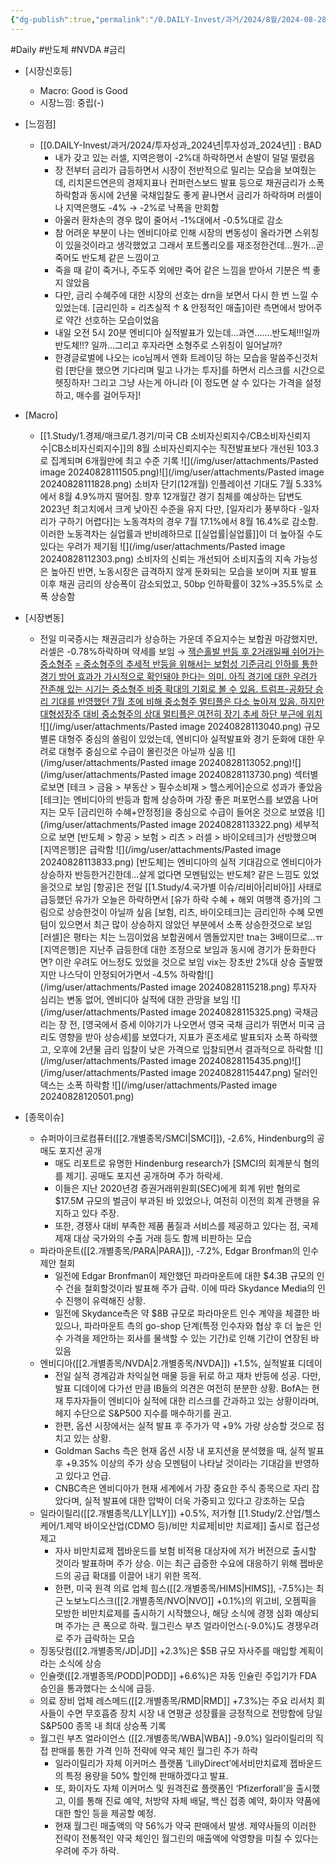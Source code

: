 ```yaml
---
{"dg-publish":true,"permalink":"/0.DAILY-Invest/과거/2024/8월/2024-08-28/","created":"2024-08-28T09:17:35.861+09:00","updated":"2025-06-03T20:08:44.008+09:00"}
---
```


#Daily #반도체 #NVDA #금리 


- [시장신호등]
	- Macro: Good is Good
	- 시장느낌:  중립(-)


- [느낌점] 
	- [[0.DAILY-Invest/과거/2024/투자성과_2024년\|투자성과_2024년]] : BAD
		- 내가 갖고 있는 러셀, 지역은행이 -2%대 하락하면서 손발이 덜덜 떨렸음
		- 장 전부터 금리가 급등하면서 시장이 전반적으로 밀리는 모습을 보여줬는데, 리치몬드연은의 경제지표나 컨퍼런스보드 발표 등으로 채권금리가 소폭 하락함과 동시에 2년물 국채입찰도 좋게 끝나면서 금리가 하락하며 러셀이나 지역은행도 -4% → -2%로 낙폭을 만회함
		- 아울러 환차손의 경우 많이 줄어서 -1%대에서 -0.5%대로 감소
		- 참 어려운 부분이 나는 엔비디아로 인해 시장의 변동성이 올라가면 스위칭이 있을것이라고 생각했었고 그래서 포트폴리오를 재조정한건데...뭔가...곧죽어도 반도체 같은 느낌이고
		- 죽을 때 같이 죽거나, 주도주 외에만 죽어 같은 느낌을 받아서 기분은 썩 좋지 않았음
		- 다만, 금리 수혜주에 대한 시장의 선호는 drn을 보면서 다시 한 번 느낄 수 있었는데. [금리인하 = 리츠실적 ↑ & 안정적인 매출]이란 측면에서 방어주로 약간 선호하는 모습이었음
		- 내일 오전 5시 20분 엔비디아 실적발표가 있는데...과연.......반도체!!!일까 반도체!!? 일까...그리고 후자라면 소형주로 스위칭이 일어날까?
		- 한경글로벌에 나오는 ico님께서 엔화 트레이딩 하는 모습을 말씀주신것처럼 [판단을 했으면 기다리며 밀고 나가는 투자]를 하면서 리스크를 시간으로 헷징하자! 그리고 그냥 사는게 아니라 [이 정도면 살 수 있다는 가격을 설정하고, 매수를 걸어두자]!


- [Macro]
	- [[1.Study/1.경제/매크로/1.경기/미국 CB 소비자신뢰지수/CB소비자신뢰지수\|CB소비자신뢰지수]]의 8월 소비자신뢰지수는 직전발표보다 개선된 103.3로 집계되며 6개월만에 최고 수준 기록
	  ![](/img/user/attachments/Pasted image 20240828111505.png)![](/img/user/attachments/Pasted image 20240828111828.png)
	  소비자 단기(12개월) 인플레이션 기대도 7월 5.33%에서 8월 4.9%까지 떨어짐. 향후 12개월간 경기 침체를 예상하는 답변도 2023년 최고치에서 크게 낮아진 수준을 유지
	  다만, [일자리가 풍부하다 -일자리가 구하기 어렵다]는 노동격차의 경우 7월 17.1%에서 8월 16.4%로 감소함. 이러한 노동격차는 실업률과 반비례하므로 [[실업률\|실업률]]이 더 높아질 수도 있다는 우려가 제기됨 ![](/img/user/attachments/Pasted image 20240828112303.png)
	  소비자의 신뢰는 개선되어 소비지출의 지속 가능성은 높아진 반면, 노동시장은 급격하지 않게 둔화되는 모습을 보이며 지표 발표 이후 채권 금리의 상승폭이 감소되었고, 50bp 인하확률이 32%→35.5%로 소폭 상승함


- [시장변동]
	- 전일 미국증시는 채권금리가 상승하는 가운데 주요지수는 보합권 마감했지만, 러셀은 -0.78%하락하며 약세를 보임
	  → [잭슨홀발 반등 후 2거래일째 쉬어가는 중소형주](8.28_지금은%20주춤하지만,%20중소형주에%20긍정적인%20보험성%20기준금리%20인하%20환경.pdf#page=1&selection=50,0,61,4&color=yellow)
	  [= 중소형주의 추세적 반등을 위해서는 보험성 기준금리 인하를 통한 경기 방어 효과가 가시적으로 확인돼야 한다는 의미. 아직 경기에 대한 우려가 잔존해 있는 시기는 중소형주 비중 확대의 기회로 볼 수 있음. 트럼프-공화당 승리 기대를 반영했던 7월 초에 비해 중소형주 멀티플은 다소 높아져 있음. 하지만 대형성장주 대비 중소형주의 상대 멀티플은 여전히 장기 추세 하단 부근에 위치](8.28_지금은%20주춤하지만,%20중소형주에%20긍정적인%20보험성%20기준금리%20인하%20환경.pdf#page=1&selection=484,0,600,2&color=yellow)
	  ![](/img/user/attachments/Pasted image 20240828113040.png)
	  규모별론 대형주 중심의 쏠림이 있었는데, 엔비디아 실적발표와 경기 둔화에 대한 우려로 대형주 중심으로  수급이 몰린것은 아닐까 싶음
	  ![](/img/user/attachments/Pasted image 20240828113052.png)![](/img/user/attachments/Pasted image 20240828113730.png)
	  섹터별로보면 [테크 > 금융 > 부동산 > 필수소비재 > 헬스케어]순으로 성과가 좋았음
	  [테크]는 엔비디아의 반등과 함께 상승하며 가장 좋은 퍼포먼스를 보였음
	  나머지는 모두 [금리인하 수혜+안정정]을 중심으로 수급이 들어온 것으로 보였음
	  ![](/img/user/attachments/Pasted image 20240828113322.png)
	  세부적으로 보면 [반도체 > 항공 > 보험 > 리츠 > 러셀 > 바이오테크]가 선방했으며 [지역은행]은 급락함
	  ![](/img/user/attachments/Pasted image 20240828113833.png)
	  [반도체]는 엔비디아의 실적 기대감으로 엔비디아가 상승하자 반등한거긴한데...살게 없다면 모멘텀있는 반도체? 같은 느낌도 있었을것으로 보임
	  [항공]은 전일 [[1.Study/4.국가별 이슈/리비아\|리비아]] 사태로 급등했던 유가가 오늘은 하락하면서 [유가 하락 수혜 + 해외 여행객 증가]의 그림으로 상승한것이 아닐까 싶음
	  [보험, 리츠, 바이오테크]는 금리인하 수혜 모멘텀이 있으면서 최근 많이 상승하지 않았던 부분에서 소폭 상승한것으로 보임
	  [러셀]은 평타는 치는 느낌이었음 보합권에서 멤돌았지만 tna는 3배이므로...ㅠ
	  [지역은행]은 지난주 급등한데 대한 조정으로 보임과 동시에 경기가 둔화한다면? 이란 우려도 어느정도 있었을 것으로 보임
	  vix는 장초반 2%대 상승 출발했지만 나스닥이 안정되어가면서 -4.5% 하락함![](/img/user/attachments/Pasted image 20240828115218.png)
	  투자자 심리는 변동 없어, 엔비디아 실적에 대한 관망을 보임 
	  ![](/img/user/attachments/Pasted image 20240828115325.png)
	  국채금리는 장 전, [영국에서 증세 이야기가 나오면서 영국 국채 금리가 뛰면서 미국 금리도 영향을 받아  상승세]를 보였다가, 지표가 혼조세로 발표되자 소폭 하락했고, 오후에 2년물 금리 입찰이 낮은 가격으로 입찰되면서 결과적으로 하락함
	  ![](/img/user/attachments/Pasted image 20240828115435.png)![](/img/user/attachments/Pasted image 20240828115447.png)
	  달러인덱스는 소폭 하락함
	  ![](/img/user/attachments/Pasted image 20240828120501.png)


- [종목이슈]
	- 슈퍼마이크로컴퓨터([[2.개별종목/SMCI\|SMCI]]), -2.6%, Hindenburg의 공매도 포지션 공개
		- 매도 리포트로 유명한 Hindenburg research가 [SMCI의 회계분식 혐의를 제기]. 공매도 포지션 공개하며 주가 하락세. 
		- 이들은 지난 2020년경 증권거래위원회(SEC)에게 회계 위반 혐의로 $17.5M 규모의 벌금이 부과된 바 있었으나, 여전히 이전의 회계 관행을 유지하고 있다 주장. 
		- 또한, 경쟁사 대비 부족한 제품 품질과 서비스를 제공하고 있다는 점, 국제 제재 대상 국가와의 수출 거래 등도 함께 비판하는 모습
	- 파라마운트([[2.개별종목/PARA\|PARA]]), -7.2%, Edgar Bronfman의 인수 제안 철회
		- 일전에 Edgar Bronfman이 제안했던 파라마운트에 대한 $4.3B 규모의 인수 건을 철회할것이라 발표해 주가 급락. 이에 따라 Skydance Media의 인수 진행이 유력해진 상황. 
		- 일전에 Skydance측은 약 $8B 규모로 파라마운트 인수 계약을 체결한 바 있으나, 파라마운트 측의 go-shop 단계(특정 인수자와 협상 후 더 높은 인수 가격을 제안하는 회사를 물색할 수 있는 기간)로 인해 기간이 연장된 바 있음
	- 엔비디아([[2.개별종목/NVDA\|2.개별종목/NVDA]]) +1.5%, 실적발표 디데이
		- 전일 실적 경계감과 차익실현 매물 등을 뒤로 하고 재차 반등에 성공. 다만, 발표 디데이에 다가선 만큼 IB들의 의견은 여전히 분분한 상황. BofA는 현재 투자자들이 엔비디아 실적에 대한 리스크를 간과하고 있는 상황이라며, 헤지 수단으로 S&P500 지수를 매수하기를 권고.
		- 한편, 옵션 시장에서는 실적 발표 후 주가가 약 +9% 가량 상승할 것으로 점치고 있는 상황. 
		- Goldman Sachs 측은 현재 옵션 시장 내 포지션을 분석했을 때, 실적 발표 후 +9.35% 이상의 주가 상승 모멘텀이 나타날 것이라는 기대감을 반영하고 있다고 언급. 
		- CNBC측은 엔비디아가 현재 세계에서 가장 중요한 주식 종목으로 자리 잡았다며, 실적 발표에 대한 압박이 더욱 가중되고 있다고 강조하는 모습
	- 일라이릴리([[2.개별종목/LLY\|LLY]]) +0.5%, 저가형 [[1.Study/2.산업/헬스케어/1.제약 바이오산업(CDMO 등)/비만 치료제\|비만 치료제]] 출시로 접근성 제고
		- 자사 비만치료제 젭바운드를 보험 비적용 대상자에 저가 버전으로 출시할 것이라 발표하며 주가 상승. 이는 최근 급증한 수요에 대응하기 위해 젭바운드의 공급 확대를 이끌어 내기 위한 목적. 
		- 한편, 미국 원격 의료 업체 힘스([[2.개별종목/HIMS\|HIMS]], -7.5%)는 최근 노보노디스크([[2.개별종목/NVO\|NVO]] +0.1%)의 위고비, 오젬픽을 모방한 비만치료제를 출시하기 시작했으나, 해당 소식에 경쟁 심화 예상되며 주가는 큰 폭으로 하락. 월그린스 부츠 얼라이언스(-9.0%)도 경쟁우려로 주가 급락하는 모습
	- 징동닷컴([[2.개별종목/JD\|JD]] +2.3%)은 $5B 규모 자사주를 매입할 계획이라는 소식에 상승
	- 인슐랫([[2.개별종목/PODD\|PODD]] +6.6%)은 자동 인슐린 주입기가 FDA 승인을 통과했다는 소식에 급등. 
	- 의료 장비 업체 레스메드([[2.개별종목/RMD\|RMD]] +7.3%)는 주요 리서치 회사들이 수면 무호흡증 장치 시장 내 연평균 성장률을 긍정적으로 전망함에 당일 S&P500 종목 내 최대 상승폭 기록
	- 월그린 부츠 얼라이언스 ([[2.개별종목/WBA\|WBA]] -9.0%) 일라이릴리의 직접 판매를 통한 가격 인하 전략에 약국 체인 월그린 주가 하락
		- 일라이릴리가 자체 이커머스 플랫폼 ‘LillyDirect’에서비만치료제 젭바운드의 특정 용량을 50% 할인해 판매하겠다고 발표. 
		- 또, 화이자도 자체 이커머스 및 원격진료 플랫폼인 ‘Pfizerforall’을 출시했고, 이를 통해 진료 예약, 처방약 자체 배달, 백신 접종 예약, 화이자 약품에 대한 할인 등을 제공할 예정. 
		- 현재 월그린 매출액의 약 56%가 약국 판매에서 발생. 제약사들의 이러한 전략이 전통적인 약국 체인인 월그린의 매출액에 악영향을 미칠 수 있다는 우려에 주가 하락.



